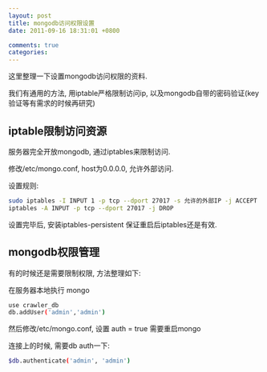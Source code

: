 ```yaml
---
layout: post
title: mongodb访问权限设置
date: 2011-09-16 18:31:01 +0800

comments: true
categories: 
---
```


这里整理一下设置mongodb访问权限的资料.

我们有通用的方法, 用iptable严格限制访问ip,
以及mongodb自带的密码验证(key验证等有需求的时候再研究)

iptable限制访问资源
------------------------------

服务器完全开放mongodb, 通过iptables来限制访问.

修改/etc/mongo.conf, host为0.0.0.0, 允许外部访问.

设置规则:

```sh
sudo iptables -I INPUT 1 -p tcp --dport 27017 -s 允许的外部IP -j ACCEPT
iptables -A INPUT -p tcp --dport 27017 -j DROP
```

设置完毕后, 安装iptables-persistent 保证重启后iptables还是有效.

mongodb权限管理
------------------------------

有的时候还是需要限制权限, 方法整理如下:

在服务器本地执行 mongo

```sh
use crawler_db
db.addUser('admin','admin')
```

然后修改/etc/mongo.conf, 设置 auth = true 需要重启mongo

连接上的时候, 需要db auth一下:

```sh
$db.authenticate('admin', 'admin')
```